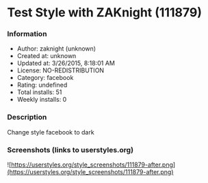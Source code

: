 # Test Style with ZAKnight (111879)

### Information
- Author: zaknight (unknown)
- Created at: unknown
- Updated at: 3/26/2015, 8:18:01 AM
- License: NO-REDISTRIBUTION
- Category: facebook
- Rating: undefined
- Total installs: 51
- Weekly installs: 0


### Description
Change style facebook to dark


### Screenshots (links to userstyles.org)
![https://userstyles.org/style_screenshots/111879-after.png](https://userstyles.org/style_screenshots/111879-after.png)



